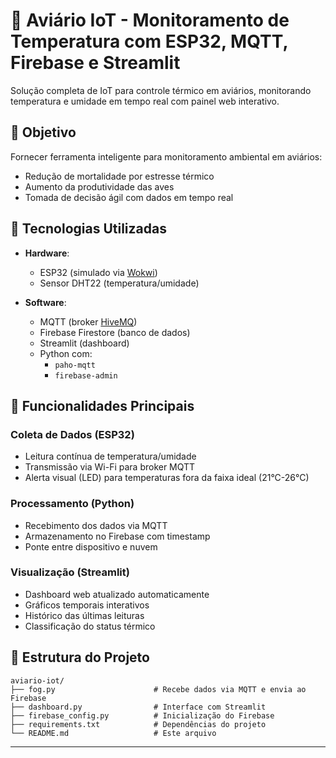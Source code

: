 # 🐔 Aviário IoT - Monitoramento de Temperatura com ESP32, MQTT, Firebase e Streamlit

Solução completa de IoT para controle térmico em aviários, monitorando temperatura e umidade em tempo real com painel web interativo.

## 🎯 Objetivo

Fornecer ferramenta inteligente para monitoramento ambiental em aviários:
- Redução de mortalidade por estresse térmico
- Aumento da produtividade das aves
- Tomada de decisão ágil com dados em tempo real

## 🔧 Tecnologias Utilizadas

- **Hardware**:
  - ESP32 (simulado via [Wokwi](https://wokwi.com/))
  - Sensor DHT22 (temperatura/umidade)

- **Software**:
  - MQTT (broker [HiveMQ](https://www.hivemq.com/))
  - Firebase Firestore (banco de dados)
  - Streamlit (dashboard)
  - Python com:
    - `paho-mqtt`
    - `firebase-admin`

## 🧠 Funcionalidades Principais

### Coleta de Dados (ESP32)
- Leitura contínua de temperatura/umidade
- Transmissão via Wi-Fi para broker MQTT
- Alerta visual (LED) para temperaturas fora da faixa ideal (21°C-26°C)

### Processamento (Python)
- Recebimento dos dados via MQTT
- Armazenamento no Firebase com timestamp
- Ponte entre dispositivo e nuvem

### Visualização (Streamlit)
- Dashboard web atualizado automaticamente
- Gráficos temporais interativos
- Histórico das últimas leituras
- Classificação do status térmico

## 📂 Estrutura do Projeto

```
aviario-iot/
├── fog.py                      # Recebe dados via MQTT e envia ao Firebase
├── dashboard.py                # Interface com Streamlit
├── firebase_config.py          # Inicialização do Firebase
├── requirements.txt            # Dependências do projeto
└── README.md                   # Este arquivo
```

---

